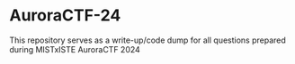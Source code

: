 # AuroraCTF-24
 This repository serves as a write-up/code dump for all questions prepared during MISTxISTE AuroraCTF 2024
